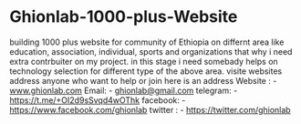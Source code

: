 # Ghionlab-1000-plus-Website
building 1000 plus website for community of Ethiopia on differnt area like education, association, individual, sports and organizations that why i need extra contrbuiter on my project.
in this stage i need somebady helps on technology selection for different type of the above area.
visite websites address anyone who want to help or join here is an address 
Website : - www.ghionlab.com
Email: - ghionlab@gmail.com 
telegram: - https://t.me/+OI2d9sSvqd4wOThk 
facebook: - https://www.facebook.com/ghionlab
twitter : - https://twitter.com/ghionlab
